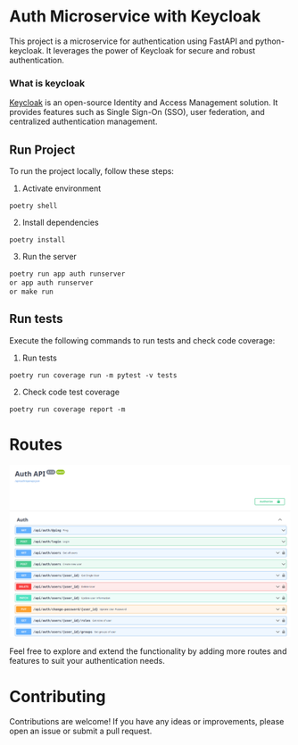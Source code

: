 # Auth Microservice with Keycloak

This project is a microservice for authentication using FastAPI and python-keycloak.
It leverages the power of Keycloak for secure and robust authentication.

### What is keycloak

[Keycloak](https://www.keycloak.org) is an open-source Identity and Access Management solution. It provides features such as Single Sign-On (SSO), user federation, and centralized authentication management.

## Run Project

To run the project locally, follow these steps:

1. Activate environment
```shell
poetry shell
```

2. Install dependencies
```shell
poetry install
```

3. Run the server
```shell
poetry run app auth runserver
or app auth runserver
or make run
```

## Run tests
Execute the following commands to run tests and check code coverage:

1. Run tests
```shell
poetry run coverage run -m pytest -v tests
```

2. Check code test coverage
```shell
poetry run coverage report -m
```

# Routes

[![docs/keycloak-demo-endpoint.webm](docs/screenshort-docs-api.png)](docs/keycloak-demo-endpoint.webm)

Feel free to explore and extend the functionality by adding more routes and features to suit your authentication needs.

# Contributing

Contributions are welcome! If you have any ideas or improvements, please open an issue or submit a pull request.
